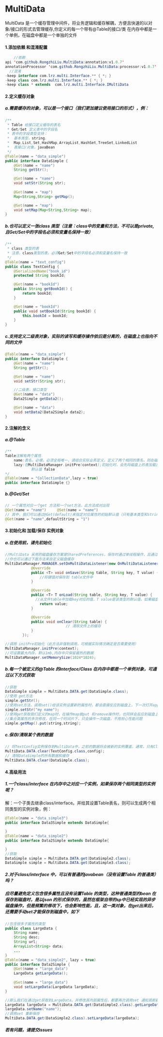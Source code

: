 # MultiData

MultiData 是一个缓存管理中间件，将业务逻辑和缓存解耦，方便且快速的以对象/接口的形式去管理缓存,你定义的每一个带有@Table的接口/类 在内存中都是一个单例，在磁盘中都是一个单独的文件

#### 1.添加依赖 和混淆配置

```java
	//依赖
api 'com.github.RongzhiLiu.MultiData:annotation:v1.0.7'
annotationProcessor 'com.github.RongzhiLiu.MultiData:processor:v1.0.7'
  //混淆
-keep interface com.lrz.multi.Interface.** { *; }
-keep class com.lrz.multi.Interface.** { *; }        
-keep class * extends  com.lrz.multi.Interface.IMultiData
```



#### 2.定义缓存对象

##### 		a.需要缓存的对象，可以是一个接口（我们更加建议使用接口的形式），例：

```java
/**
 * Table 给接口定义缓存的表名
 * Get/Set 定义表中的字段名
 * 表中的字段类型支持：
 * 	基本类型，string，
 *	Map,List,Set,HashMap,ArrayList,HashSet,TreeSet,LinkedList
 *	表接口/对象，javaBean
 */
@Table(name = "data_simple")
public interface DataSimple {
    @Get(name = "name")
    String getStr();

    @Set(name = "name")
    void setStr(String str);
  
  	@Get(name = "map")
    Map<String,String> getMap();

    @Set(name = "map")
    void setMap(Map<String,String> map);
}

```

#####				b.也可以定义一张class 类型（注意：class中的变量和方法，不可以是private,且Get/Set中的字段名必须和变量名保持一致）

```java
/**
 * class 类型的表
 * 注意，class类型的表，必须Get/Set中的字段名必须和变量名保持一致
 */
@Table(name = "text_config")
public class TextConfig {
    @SerializedName("book_id")
    protected String bookId;

    @Get(name = "bookId")
    public String getBookId() {
        return bookId;
    }

    @Set(name = "bookId")
    public void setBookId(String bookId) {
        this.bookId = bookId;
    }
}


```

#####				c.支持定义二级表对象，实际的读写和缓存操作依旧是分离的，在磁盘上也指向不同的文件

```java
@Table(name = "data_simple")
public interface DataSimple {
    @Get(name = "name")
    String getStr();

    @Set(name = "name")
    void setStr(String str);

    //二级表，接口类型
    @Get(name = "data")
    Data2Simple getData2();

    @Set(name = "data")
    void setData2(Data2Simple data2);
}
```

#### 2.注解的含义

##### 		a.@Table

```java
/**
Table注解有两个属性
	name:表名，必填，必须全局唯一，请结合实际业务定义，定义了两个相同的表名，则在磁盘上将会指向同一个文件，且，相同字段名会有相互覆盖甚至解析异常的风险
	lazy:在MultiDataManager.initPre(context);初始化时，会先将磁盘上的表加载出来，如果lazy=true，则不会被提前加载
			默认值 false
*/
@Table(name = "CollectionData",lazy = true)
public interface DataSimple {}
```

##### 		b.@Get/Set

```java
// 一个属性对应一个get 方法和一个set方法，此方法成对出现
@Get(name = "name")  	@Set(name = "name")
// 其中，我们可以通过@Get(default)来指定对应属性的初始默认值（只有基本类型和string 才可以指定默认值）
@Get(name = "name",defaultString = "1")
```



#### 3.初始化和 加载/保存 实例对象

##### 		a.在使用前，请先初始化

```java
//MultiData 采用的磁盘缓存方案是SharedPreferences，保存时通过单线程操作，且通过合理的分表，可有效避免sp导致的anr
//你也可以通过下面方法来自定义磁盘缓存
MultiDataManager.MANAGER.setOnMultiDataListener(new OnMultiDataListener() {
            @Override
            public <T> void onSave(String table, String key, T value) {
                //将键值对保存到 table文件中
            }

            @Override
            public <T> T onLoad(String table, String key, T value) {
              //从文件table中加载key对应的值，T value是该类型的默认值，如果磁盘上没有，则直接返回value
                return value;
            }

            @Override
            public void onClear(String table) {
							// 清除文件上的缓存
            }
        });

//调用 initPre初始化（此方法非强制调用，可根据实际情况确定是否需要使用）
MultiDataManager.initPre(context);
//可设置最大内存，默认1mb,内存中只保留最热的数据
MultiDataManager.setMemorySize(1024*1024);
```

##### 		b.每一个被定义的@Table 的interface/Class 在内存中都是一个单例对象，可通过以下方式获取

```java
//获取
DataSimple simple = MultiData.DATA.get(DataSimple.class);
//使用 get方法
simple.getStr();
//使用set方法，调用set()给该实例设置新的属性时，都会直接反应到磁盘上，下一次打开app，将可以读取到最新的属性值
simple.setStr("my name");
//使用get获取我们定义的map时，在操作map做put 和remove操作时，也同样会反应到磁盘上，而不用针对磁盘的读写做额外的操作
//集合类属性的多次修改，在同一个时间片下，只会操作一次磁盘，不用担心性能问题
simple.getMap().put(string,string);

```

##### 		c.保存/清除某个表的数据

```java
// 将TextConfig实例保存到MultiData中，之前的数据将会被新的实例覆盖，通常，只有Class 才会使用到此方法，interface则不用
MultiData.DATA.clear(TextConfig.class,config);
// 清除DataSimple的所有数据和缓存
MultiData.DATA.clear(DataSimple.class);
```

#### 4.高级用法

##### 		1.一个class/interface 在内存中之对应一个实例，如果保存两个相同类型的实例呢？

​		解：一个子类去继承class/interface。并给其设置Table表名，则可以生成两个相同类型的实例对象，例：

```java
@Table(name = "data_simple3")
public interface Data3Simple extends DataSimple{

}
@Table(name = "data_simple2")
public interface Data2Simple extends DataSimple{

}
//获取
DataSimple simple = MultiData.DATA.get(DataSimple2.class);
DataSimple simple = MultiData.DATA.get(DataSimple3.class);
```

##### 	2.对于class/interface 中，可以有普通的javabean（没有设置Table 的普通类）吗？

##### 	应尽量避免定义包含很多属性且没有设置Table 的类型，这种普通类型的bean 在保存到磁盘时，是以json 的形式保存的，虽然在框架自带的sp中已经实现的异步磁盘操作，但是频繁的修改下，也会影响性能，且，这一类对象，在get出来后，还需要手动set才能保存到磁盘中，如下

```java
//包含很多子属性的类型
public class LargeData {
    String name;
    String desc;
    String url;
    ArrayList<String> data;
    ...
}
@Table(name = "data_simple2", lazy = true)
public interface Data2Simple {
    @Get(name = "large_data")
    LargeData getLargeData();
  
    @Set(name = "large_data")
    void setLargeData(LargeData largeData);
}

//那么我们在通过get获取到LargeData。并修改其内部属性后，都要再次调用set 通知其刷新
LargeData largeData = MultiData.DATA.get(DataSimple2.class).getLargeData();
largeData.setName("name");
//调用set 重新保存
MultiData.DATA.get(DataSimple2.class).setLargeData(largeData);
```



##### 若有问题，请提交issues
